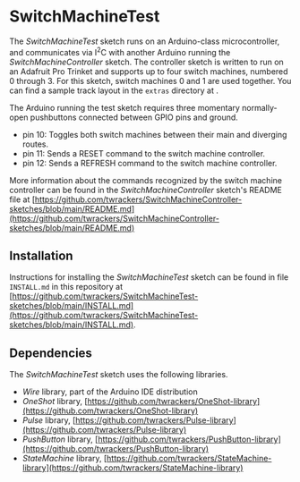 # SwitchMachineTest #

The *SwitchMachineTest* sketch runs on an Arduino-class microcontroller, and communicates via I<sup>2</sup>C with another Arduino running the *SwitchMachineController* sketch.  The controller sketch is written to run on an Adafruit Pro Trinket and supports up to four switch machines, numbered 0 through 3.  For this sketch, switch machines 0 and 1 are used together.  You can find a sample track layout in the `extras` directory at .

The Arduino running the test sketch requires three momentary normally-open pushbuttons connected between GPIO pins and ground.

- pin 10: Toggles both switch machines between their main and diverging routes.
- pin 11: Sends a RESET command to the switch machine controller.
- pin 12: Sends a REFRESH command to the switch machine controller.

More information about the commands recognized by the switch machine controller can be found in the *SwitchMachineController* sketch's README file at [https://github.com/twrackers/SwitchMachineController-sketches/blob/main/README.md](https://github.com/twrackers/SwitchMachineController-sketches/blob/main/README.md)

## Installation ##

Instructions for installing the *SwitchMachineTest* sketch can be found in file `INSTALL.md` in this repository at [https://github.com/twrackers/SwitchMachineTest-sketches/blob/main/INSTALL.md](https://github.com/twrackers/SwitchMachineTest-sketches/blob/main/INSTALL.md).

## Dependencies ##

The *SwitchMachineTest* sketch uses the following libraries.

- *Wire* library, part of the Arduino IDE distribution
- *OneShot* library, [https://github.com/twrackers/OneShot-library](https://github.com/twrackers/OneShot-library)
- *Pulse* library, [https://github.com/twrackers/Pulse-library](https://github.com/twrackers/Pulse-library)
- *PushButton* library, [https://github.com/twrackers/PushButton-library](https://github.com/twrackers/PushButton-library)
- *StateMachine* library, [https://github.com/twrackers/StateMachine-library](https://github.com/twrackers/StateMachine-library)
